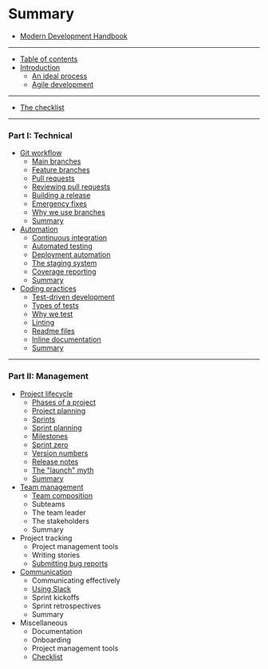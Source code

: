# Summary

* [Modern Development Handbook](README.md)

---

* [Table of contents](toc/README.md)
* [Introduction](intro/README.md)
  - [An ideal process](intro/ideal_process.md)
  - [Agile development](intro/agile.md)

---

- [The checklist](misc/checklist.md)

---

### Part I: Technical

* [Git workflow](git/README.md)
  - [Main branches](git/main_branches.md)
  - [Feature branches](git/feature_branches.md)
  - [Pull requests](git/pull_requests.md)
  - [Reviewing pull requests](git/reviewing.md)
  - [Building a release](git/releasing.md)
  - [Emergency fixes](git/hotfix.md)
  - [Why we use branches](git/why.md)
  - [Summary](git/summary.md)
* [Automation](automation/README.md)
  - [Continuous integration](automation/ci.md)
  - [Automated testing](automation/testing.md)
  - [Deployment automation](automation/deployment.md)
  - [The staging system](automation/staging.md)
  - [Coverage reporting](automation/coverage.md)
  - [Summary](automation/summary.md)
* [Coding practices](coding/README.md)
  - [Test-driven development](coding/tests.md)
  - [Types of tests](coding/test_types.md)
  - [Why we test](coding/why_test.md)
  - [Linting](coding/linting.md)
  - [Readme files](coding/readme_files.md)
  - [Inline documentation](coding/inline_docs.md)
  - [Summary](coding/summary.md)

---

### Part II: Management

* [Project lifecycle](lifecycle/README.md)
  - [Phases of a project](lifecycle/phases.md)
  - [Project planning](lifecycle/planning.md)
  - [Sprints](lifecycle/sprints.md)
  - [Sprint planning](lifecycle/sprint_planning.md)
  - [Milestones](lifecycle/milestones.md)
  - [Sprint zero](lifecycle/sprint_zero.md)
  - [Version numbers](lifecycle/versioning.md)
  - [Release notes](lifecycle/release_notes.md)
  - [The "launch" myth](lifecycle/launch_myth.md)
  - [Summary](lifecycle/summary.md)
* [Team management](teams/README.md)
  - [Team composition](teams/composition.md)
  - Subteams
  - The team leader
  - The stakeholders
  - Summary
* Project tracking
  - Project management tools
  - Writing stories
  - [Submitting bug reports](tracking/bug_reports.md)
* [Communication](communication/README.md)
  - Communicating effectively
  - [Using Slack](communication/using_slack.md)
  - Sprint kickoffs
  - Sprint retrospectives
  - Summary
* Miscellaneous
  - Documentation
  - Onboarding
  - Project management tools
  - [Checklist](misc/checklist.md)
